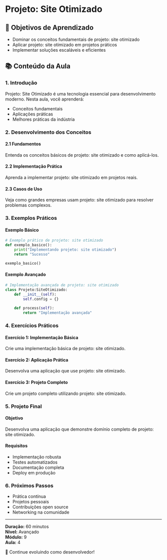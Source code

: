 # Projeto: Site Otimizado

## 🎯 Objetivos de Aprendizado
- Dominar os conceitos fundamentais de projeto: site otimizado
- Aplicar projeto: site otimizado em projetos práticos
- Implementar soluções escaláveis e eficientes

## 📚 Conteúdo da Aula

### 1. Introdução
Projeto: Site Otimizado é uma tecnologia essencial para desenvolvimento moderno. Nesta aula, você aprenderá:

- Conceitos fundamentais
- Aplicações práticas
- Melhores práticas da indústria

### 2. Desenvolvimento dos Conceitos

#### 2.1 Fundamentos
Entenda os conceitos básicos de projeto: site otimizado e como aplicá-los.

#### 2.2 Implementação Prática
Aprenda a implementar projeto: site otimizado em projetos reais.

#### 2.3 Casos de Uso
Veja como grandes empresas usam projeto: site otimizado para resolver problemas complexos.

### 3. Exemplos Práticos

#### Exemplo Básico
```python
# Exemplo prático de projeto: site otimizado
def exemplo_basico():
    print("Implementando projeto: site otimizado")
    return "Sucesso"

exemplo_basico()
```

#### Exemplo Avançado
```python
# Implementação avançada de projeto: site otimizado
class Projeto:SiteOtimizado:
    def __init__(self):
        self.config = {}
    
    def process(self):
        return "Implementação avançada"
```

### 4. Exercícios Práticos

#### Exercício 1: Implementação Básica
Crie uma implementação básica de projeto: site otimizado.

#### Exercício 2: Aplicação Prática
Desenvolva uma aplicação que use projeto: site otimizado.

#### Exercício 3: Projeto Completo
Crie um projeto completo utilizando projeto: site otimizado.

### 5. Projeto Final

#### Objetivo
Desenvolva uma aplicação que demonstre domínio completo de projeto: site otimizado.

#### Requisitos
- Implementação robusta
- Testes automatizados
- Documentação completa
- Deploy em produção

### 6. Próximos Passos

- Prática contínua
- Projetos pessoais
- Contribuições open source
- Networking na comunidade

---

**Duração:** 60 minutos  
**Nível:** Avançado  
**Módulo:** 9  
**Aula:** 4  

🎉 Continue evoluindo como desenvolvedor!
